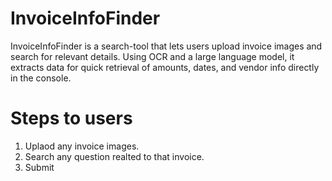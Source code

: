 # InvoiceInfoFinder
InvoiceInfoFinder is a search-tool that lets users upload invoice images and search for relevant details. Using OCR and a large language model, it extracts data for quick retrieval of amounts, dates, and vendor info directly in the console.


# Steps to users
1. Uplaod any invoice images.
2. Search any question realted to that invoice.
3. Submit
